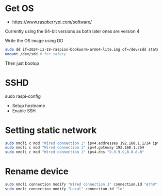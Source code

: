 # Get OS
- https://www.raspberrypi.com/software/

Currently using the 64-bit versions as both later ones are version 4

Write the OS image using DD
```bash
sudo dd if=2024-11-19-raspios-bookworm-arm64-lite.img of=/dev/sdd status=progress && sync
umount /dev/sdd # for safety
```

Then just bootup

# SSHD
sudo raspi-config
- Setup hostname
- Enable SSH

# Setting static network
```bash
sudo nmcli c mod "Wired connection 1" ipv4.addresses 192.168.1.1/24 ipv4.method manual
sudo nmcli c mod "Wired connection 1" ipv4.gateway 192.168.1.254
sudo nmcli c mod "Wired connection 1" ipv4.dns "9.9.9.9,8.8.8.8"
```


# Rename device
```bash
sudo nmcli connection modify "Wired connection 1" connection.id "eth0"
sudo nmcli connection modify "Local" connection.id "lo"
```
